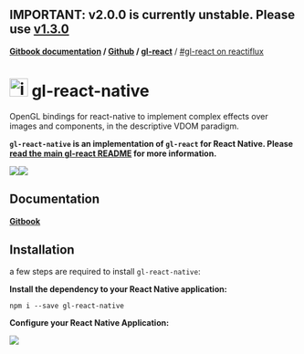 ## **IMPORTANT: v2.0.0 is currently unstable. Please use [v1.3.0](https://github.com/ProjectSeptemberInc/gl-react-native/tree/v1.3.0)**

**[Gitbook documentation](http://projectseptemberinc.gitbooks.io/gl-react/content/) / [Github](https://github.com/ProjectSeptemberInc/gl-react-native/) / [gl-react](https://github.com/ProjectSeptemberInc/gl-react/)** / [#gl-react on reactiflux](https://discordapp.com/channels/102860784329052160/106102146109325312)

# <img width="32" alt="icon" src="https://cloud.githubusercontent.com/assets/211411/9813786/eacfcc24-5888-11e5-8f9b-5a907a2cbb21.png"> gl-react-native

OpenGL bindings for react-native to implement complex effects over images and components, in the descriptive VDOM paradigm.

**`gl-react-native` is an implementation of `gl-react` for React Native. Please [read the main gl-react README](https://github.com/ProjectSeptemberInc/gl-react/) for more information.**

[![](https://github.com/ProjectSeptemberInc/gl-react-native/raw/master/docs/simple.gif)](./Examples/Simple)[![](https://github.com/ProjectSeptemberInc/gl-react-native/raw/master/docs/advancedeffects.gif)](./Examples/AdvancedEffects)

## Documentation

[**Gitbook**](http://projectseptemberinc.gitbooks.io/gl-react/content/)

## Installation

a few steps are required to install `gl-react-native`:

**Install the dependency to your React Native application:**

```
npm i --save gl-react-native
```

**Configure your React Native Application:**

![](https://github.com/ProjectSeptemberInc/gl-react-native/raw/master/docs/install-steps.png)
